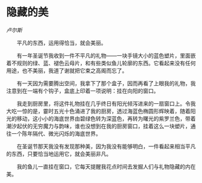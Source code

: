 # 隐藏的美

*卢尔斯*

　　平凡的东西，运用得恰当，就会美丽。

　　有一年圣诞节我收到一件不平凡的礼物——一块手镜大小的蓝色塑片，里面嵌着不规则的绿、蓝、褪色云母片，和有些类似鱼儿轮廓的东西。它看起来没有任何用途，也不美丽，我道了谢就把它束之高阁而忘了。

　　有一天因为需要腾出空间，我拿下了那个盒子，因而再看了上眼我的礼物，我注意到在一端有个钩子，盒底上印着一项说明：挂在向阳的窗口。

　　我走到厨房里，将这件礼物挂在几乎终日有阳光倾泻进来的一扇窗口上。令我大吃一惊的是，霎时五光十色涌进了我的厨房，透过海蓝色椭圆形辉映着，随着阳光的移动，这小小的海底世界由碧绿色转为深蓝色，再转为曙光的紫罗兰色，带着潮汐起伏的无穷魔力与韵味，谁也没想到在我的厨房窗口，挂着这么一块塑片，通往一个陈年隔代、微光闪烁的海底世界。

　　在圣诞节那天我没有发现那种美，因为我没有能够明白，一件看起来相当平凡的东西，只要恰当地运用它，就会美丽非凡。

　　我的鱼儿一直挂在窗口，它每天提醒我花点时间去发掘人们与礼物隐藏的内在美。